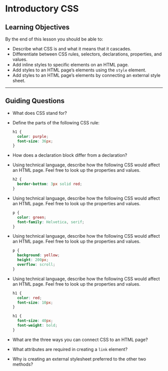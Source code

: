 # Introductory CSS

## Learning Objectives

By the end of this lesson you should be able to:

- Describe what CSS is and what it means that it cascades.
- Differentiate between CSS rules, selectors, declarations, properties, and values.
- Add inline styles to specific elements on an HTML page.
- Add styles to an HTML page’s elements using the `style` element.
- Add styles to an HTML page’s elements by connecting an external style sheet.

---

## Guiding Questions

- What does CSS stand for?

- Define the parts of the following CSS rule:

  ```css
  h1 {
    color: purple;
    font-size: 36px;
  }
  ```

- How does a declaration block differ from a declaration?

- Using technical language, describe how the following CSS would affect an HTML page. Feel free to look up the properties and values.

  ```css
  h2 {
    border-bottom: 3px solid red;
  }
  ```

- Using technical language, describe how the following CSS would affect an HTML page. Feel free to look up the properties and values.

  ```css
  p {
    color: green;
    font-family: Helvetica, serif;
  }
  ```

- Using technical language, describe how the following CSS would affect an HTML page. Feel free to look up the properties and values.

  ```css
  p {
    background: yellow;
    height: 200px;
    overflow: scroll;
  }
  ```

- Using technical language, describe how the following CSS would affect an HTML page. Feel free to look up the properties and values.

  ```css
  h1 {
    color: red;
    font-size: 10px;
  }

  h1 {
    font-size: 40px;
    font-weight: bold;
  }
  ```

- What are the three ways you can connect CSS to an HTML page?

- What attributes are required in creating a `link` element?

- Why is creating an external stylesheet preferred to the other two methods?
